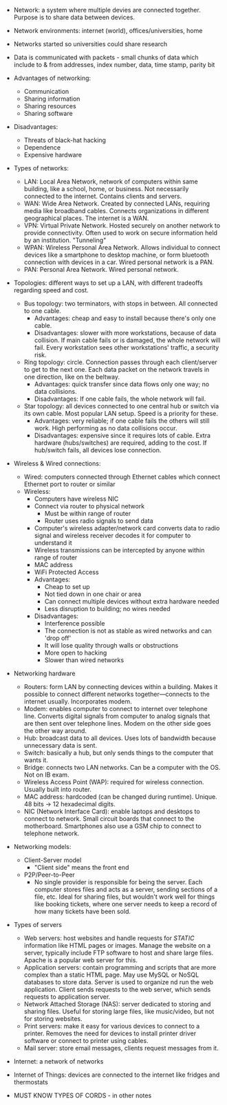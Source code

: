 * Network: a system where multiple devies are connected together. Purpose is to share data between devices.
* Network environments: internet (world), offices/universities, home
* Networks started so universities could share research
* Data is communicated with packets - small chunks of data which include to & from addresses, index number, data, time stamp, parity bit
* Advantages of networking:
    * Communication
    * Sharing information
    * Sharing resources
    * Sharing software
* Disadvantages:
    * Threats of black-hat hacking
    * Dependence
    * Expensive hardware
* Types of networks:
    * LAN: Local Area Network, network of computers within same building, like a school, home, or business. Not necessarily connected to the internet. Contains clients and servers.
    * WAN: Wide Area Network. Created by connected LANs, requiring media like broadband cables. Connects organizations in different geographical places. The internet is a WAN.
    * VPN: Virtual Private Network. Hosted securely on another network to provide connectivity. Often used to work on secure information held by an institution. "Tunneling"
    * WPAN: Wireless Personal Area Network. Allows individual to connect devices like a smartphone to desktop machine, or form bluetooth connection with devices in a car. Wired personal network is a PAN.
    * PAN: Personal Area Network. Wired personal network.
* Topologies: different ways to set up a LAN, with different tradeoffs regarding speed and cost.
    * Bus topology: two terminators, with stops in between. All connected to one cable.
        * Advantages: cheap and easy to install because there's only one cable.
        * Disadvantages: slower with more workstations, because of data collision. If main cable fails or is damaged, the whole network will fail. Every workstation sees other workstations' traffic, a security risk.
    * Ring topology: circle. Connection passes through each client/server to get to the next one. Each data packet on the network travels in one direction, like on the beltway.
        * Advantages: quick transfer since data flows only one way; no data collisions.
        * Disadvantages: If one cable fails, the whole network will fail.
    * Star topology: all devices connected to one central hub or switch via its own cable. Most popular LAN setup. Speed is a priority for these.
        * Advantages: very reliable; if one cable fails the others will still work. High performing as no data collisions occur.
        * Disadvantages: expensive since it requires lots of cable. Extra hardware (hubs/switches) are required, adding to the cost. If hub/switch fails, all devices lose connection.
* Wireless & Wired connections:
    * Wired: computers connected through Ethernet cables which connect Ethernet port to router or similar
    * Wireless:
        * Computers have wireless NIC
        * Connect via router to physical network
            * Must be within range of router
            * Router uses radio signals to send data
        * Computer's wireless adapter/network card converts data to radio signal and wireless receiver decodes it for computer to understand it
        * Wireless transmissions can be intercepted by anyone within range of router
        * MAC address
        * WiFi Protected Access
        * Advantages:
            * Cheap to set up
            * Not tied down in one chair or area
            * Can connect multiple devices without extra hardware needed
            * Less disruption to building; no wires needed
        * Disadvantages:
            * Interference possible
            * The connection is not as stable as wired networks and can 'drop off'
            * It will lose quality through walls or obstructions
            * More open to hacking
            * Slower than wired networks
* Networking hardware
    * Routers: form LAN by connecting devices within a building. Makes it possible to connect different networks together—connects to the internet usually. Incorporates modem.
    * Modem: enables computer to connect to internet over telephone line. Converts digital signals from computer to analog signals that are then sent over telephone lines. Modem on the other side goes the other way around.
    * Hub: broadcast data to all devices. Uses lots of bandwidth because unnecessary data is sent.
    * Switch: basically a hub, but only sends things to the computer that wants it.
    * Bridge: connects two LAN networks. Can be a computer with the OS. Not on IB exam.
    * Wireless Access Point (WAP): required for wireless connection. Usually built into router.
    * MAC address: hardcoded (can be changed during runtime). Unique. 48 bits -> 12 hexadecimal digits.
    * NIC (Network Interface Card): enable laptops and desktops to connect to network. Small circuit boards that connect to the motherboard. Smartphones also use a GSM chip to connect to telephone network.
* Networking models:
    * Client-Server model
        * "Client side" means the front end
    * P2P/Peer-to-Peer
        * No single provider is responsible for being the server. Each computer stores files and acts as a server, sending sections of a file, etc. Ideal for sharing files, but wouldn't work well for things like booking tickets, where one server needs to keep a record of how many tickets have been sold.
* Types of servers
    * Web servers: host websites and handle requests for *STATIC* information like HTML pages or images. Manage the website on a server, typically include FTP software to host and share large files. Apache is a popular web server for this.
    * Application servers: contain programming and scripts that are more complex than a static HTML page. May use MySQL or NoSQL databases to store data. Server is used to organize nd run the web application. Client sends requests to the web server, which sends requests to application server.
    * Network Attached Storage (NAS): server dedicated to storing and sharing files. Useful for storing large files, like music/video, but not for storing websites.
    * Print servers: make it easy for various devices to connect to a printer. Removes the need for devices to install printer driver software or connect to printer using cables.
    * Mail server: store email messages, clients request messages from it.

* Internet: a network of networks
* Internet of Things: devices are connected to the internet like fridges and thermostats
* MUST KNOW TYPES OF CORDS - in other notes
